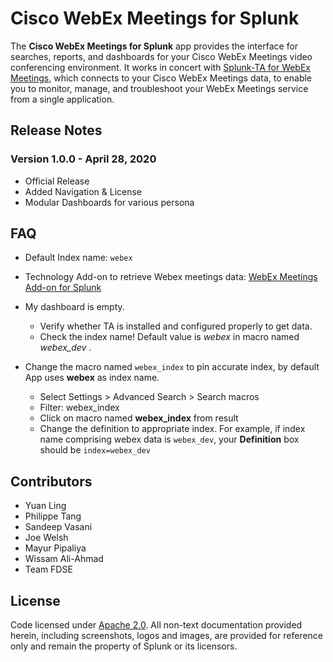 # Cisco WebEx Meetings for Splunk

The **Cisco WebEx Meetings for Splunk** app provides the interface for searches, reports, and dashboards for your Cisco WebEx Meetings video conferencing environment. It works in concert with [Splunk-TA for WebEx Meetings](https://github.com/splunk/ta-webex-meetings-add-on-for-splunk), which connects to your Cisco WebEx Meetings data, to enable you to monitor, manage, and troubleshoot your WebEx Meetings service from a single application.

## Release Notes

### Version 1.0.0 - April 28, 2020
- Official Release
- Added Navigation & License
- Modular Dashboards for various persona

## FAQ

- Default Index name: `webex`

- Technology Add-on to retrieve Webex meetings data: [WebEx Meetings Add-on for Splunk](https://splunkbase.splunk.com/app/4991/)

- My dashboard is empty.
    - Verify whether TA is installed and configured properly to get data.
    - Check the index name! Default value is *webex* in macro named *webex_dev* .


- Change the macro named `webex_index` to pin accurate index, by default App uses **webex** as index name.
     - Select Settings > Advanced Search > Search macros
     - Filter: webex_index
     - Click on macro named **webex_index** from result
     - Change the definition to appropriate index. For example, if index name comprising webex data is `webex_dev`, your **Definition** box should be `index=webex_dev`

## Contributors

- Yuan Ling
- Philippe Tang
- Sandeep Vasani
- Joe Welsh
- Mayur Pipaliya
- Wissam Ali-Ahmad
- Team FDSE

## License
Code licensed under [Apache 2.0](./LICENSE.md). All non-text documentation provided herein, including screenshots, logos and images, are provided for reference only and remain the property of Splunk or its licensors.
